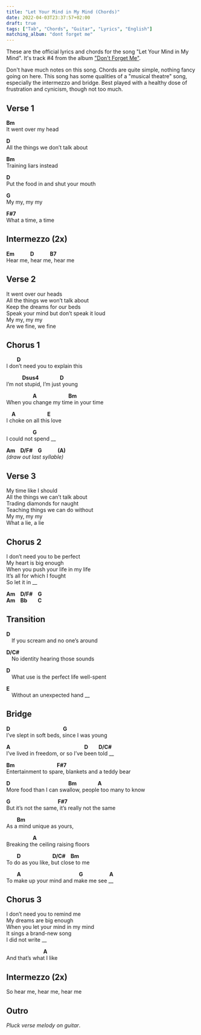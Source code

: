 ```yaml
---
title: "Let Your Mind in My Mind (Chords)"
date: 2022-04-03T23:37:57+02:00
draft: true
tags: ["Tab", "Chords", "Guitar", "Lyrics", "English"]
matching_album: "dont forget me"
---
```


These are the official lyrics and chords for the song "Let Your Mind in My Mind". It's track #4 from the album ["Don't Forget Me"](/albums/dont-forget-me).

Don't have much notes on this song. Chords are quite simple, nothing fancy going on here. This song has some qualities of a "musical theatre" song, especially the intermezzo and bridge. Best played with a healthy dose of frustration and cynicism, though not too much.

## Verse 1
**Bm**  
It went over my head

**D**  
All the things we don’t talk about

**Bm**  
Training liars instead

**D**  
Put the food in and shut your mouth

**G**  
My my, my my

**F#7**  
What a time, a time

## Intermezzo (2x)
**Em**&emsp;&emsp;&emsp;**D**&emsp;&emsp;&emsp;**B7**   
Hear me, hear me, hear me

## Verse 2
It went over our heads  
All the things we won’t talk about  
Keep the dreams for our beds  
Speak your mind but don’t speak it loud  
My my, my my  
Are we fine, we fine  

## Chorus 1
&emsp;&emsp;**D**  
I don’t need you to explain this

&emsp;&emsp;&emsp;**Dsus4**&emsp;&emsp;&emsp;&emsp;**D**  
I’m not stupid, I’m just young

&emsp;&emsp;&emsp;&emsp;&emsp;**A**&emsp;&emsp;&emsp;&emsp;&emsp;&emsp;**Bm**  
When you change my time in your time

&emsp;**A**&emsp;&emsp;&emsp;&emsp;&emsp;&emsp;**E**  
I choke on all this love

&emsp;&emsp;&emsp;&emsp;&emsp;**G**  
I could not spend __

**Am**&emsp;**D/F#**&emsp;**G**&emsp;&emsp;&emsp;**(A)**  
_(draw out last syllable)_

## Verse 3
My time like I should  
All the things we can’t talk about  
Trading diamonds for naught  
Teaching things we can do without  
My my, my my  
What a lie, a lie  

## Chorus 2
I don’t need you to be perfect  
My heart is big enough  
When you push your life in my life  
It’s all for which I fought  
So let it in __  

**Am**&emsp;**D/F#**&emsp;**G**  
**Am**&emsp;**Bb**&emsp;&emsp;**C**

## Transition
**D**  
&emsp;If you scream and no one’s around

**D/C#**  
&emsp;No identity hearing those sounds

**D**  
&emsp;What use is the perfect life well-spent

**E**  
&emsp;Without an unexpected hand __

## Bridge
**D**&emsp;&emsp;&emsp;&emsp;&emsp;&emsp;&emsp;&emsp;&emsp;&emsp;**G**  
I’ve slept in soft beds, since I was young

**A**&emsp;&emsp;&emsp;&emsp;&emsp;&emsp;&emsp;&emsp;&emsp;&emsp;&emsp;&emsp;&emsp;&emsp;**D**&emsp;&emsp;**D/C#**  
I’ve lived in freedom, or so I’ve been told __

**Bm**&emsp;&emsp;&emsp;&emsp;&emsp;&emsp;&emsp;&emsp;**F#7**  
Entertainment to spare, blankets and a teddy bear

**D**&emsp;&emsp;&emsp;&emsp;&emsp;&emsp;&emsp;&emsp;&emsp;&emsp;&emsp;**Bm**&emsp;&emsp;&emsp;&emsp;**A**  
More food than I can swallow, people too many to know

**G**&emsp;&emsp;&emsp;&emsp;&emsp;&emsp;&emsp;&emsp;&emsp;**F#7**  
But it’s not the same, it’s really not the same

&emsp;&emsp;**Bm**  
As a mind unique as yours,

&emsp;&emsp;&emsp;&emsp;&emsp;**A**  
Breaking the ceiling raising floors

&emsp;&emsp;**D**&emsp;&emsp;&emsp;&emsp;&emsp;&emsp;**D/C#**&emsp;**Bm**  
To do as you like, but close to me

&emsp;&emsp;**A**&emsp;&emsp;&emsp;&emsp;&emsp;&emsp;&emsp;&emsp;&emsp;&emsp;&emsp;**G**&emsp;&emsp;&emsp;&emsp;&emsp;**A**  
To make up your mind and make me see __

## Chorus 3
I don’t need you to remind me  
My dreams are big enough  
When you let your mind in my mind  
It sings a brand-new song  
I did not write __  

&emsp;&emsp;&emsp;&emsp;&emsp;&emsp;&emsp;**A**  
And that’s what I like

## Intermezzo (2x)
So hear me, hear me, hear me

## Outro
_Pluck verse melody on guitar_.
